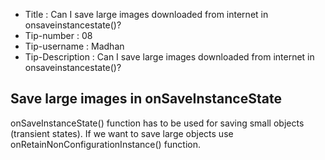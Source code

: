 * Title : Can I save large images downloaded from internet in onsaveinstancestate()?
* Tip-number : 08
* Tip-username : Madhan
* Tip-Description :  Can I save large images downloaded from internet in onsaveinstancestate()?

## Save large images in onSaveInstanceState

onSaveInstanceState() function has to be used for saving small objects (transient states). If we want to save large objects use onRetainNonConfigurationInstance() function.
